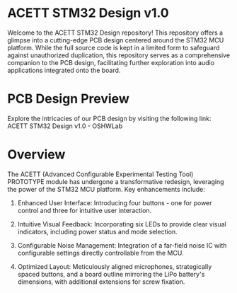 # ACETT STM32 Design v1.0
Welcome to the ACETT STM32 Design repository! This repository offers a glimpse into a cutting-edge PCB design centered around the STM32 MCU platform. While the full source code is kept in a limited form to safeguard against unauthorized duplication, this repository serves as a comprehensive companion to the PCB design, facilitating further exploration into audio applications integrated onto the board.

# PCB Design Preview
Explore the intricacies of our PCB design by visiting the following link:
ACETT STM32 Design v1.0 - OSHWLab

# Overview
The ACETT (Advanced Configurable Experimental Testing Tool) PROTOTYPE module has undergone a transformative redesign, leveraging the power of the STM32 MCU platform. Key enhancements include:

1. Enhanced User Interface: Introducing four buttons - one for power control and three for intuitive user interaction.

2. Intuitive Visual Feedback: Incorporating six LEDs to provide clear visual indicators, including power status and mode selection.

3. Configurable Noise Management: Integration of a far-field noise IC with configurable settings directly controllable from the MCU.

4. Optimized Layout: Meticulously aligned microphones, strategically spaced buttons, and a board outline mirroring the LiPo battery's dimensions, with additional extensions for screw fixation.

